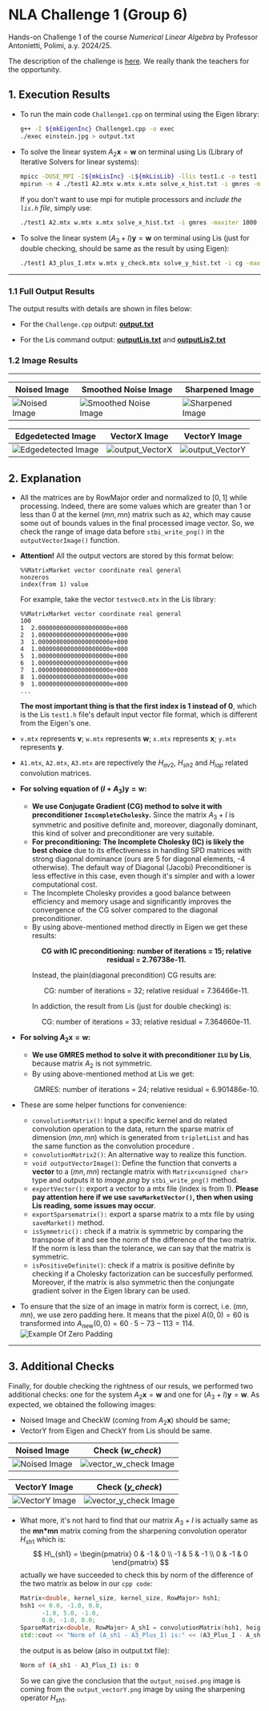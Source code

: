 # NLA Challenge 1 (Group 6)

Hands-on Challenge 1 of the course _Numerical Linear Algebra_ by Professor Antonietti, Polimi, a.y. 2024/25.

The description of the challenge is [here](Challenge1_description.pdf). We really thank the teachers for the opportunity.

## 1. Execution Results

- To run the main code `Challenge1.cpp` on terminal using the Eigen library:

  ```bash
  g++ -I ${mkEigenInc} Challenge1.cpp -o exec
  ./exec einstein.jpg > output.txt
  ```

- To solve the linear system $A_2 \mathbf{x}=\mathbf{w}$ on terminal using Lis (Library of Iterative Solvers for linear systems):

  ```bash
  mpicc -DUSE_MPI -I${mkLisInc} -L${mkLisLib} -llis test1.c -o test1
  mpirun -n 4 ./test1 A2.mtx w.mtx x.mtx solve_x_hist.txt -i gmres -maxiter 1000 -tol 1.0e-9 -p ilu -ilu 2 > outputLis.txt
  ```

  If you don't want to use mpi for mutiple processors and _include the `lis.h` file_, simply use:

  ```bash
  ./test1 A2.mtx w.mtx x.mtx solve_x_hist.txt -i gmres -maxiter 1000 -tol 1.0e-9 -p ilu -ilu 2 > outputLis.txt
  ```

- To solve the linear system $(A_3 + I) \mathbf{y}=\mathbf{w}$ on terminal using Lis (just for double checking, should be same as the result by using Eigen):

  ```bash
  ./test1 A3_plus_I.mtx w.mtx y_check.mtx solve_y_hist.txt -i cg -maxiter 1000 -tol 1.0e-10 > outputLis2.txt
  ```

---

### 1.1 Full Output Results

The output results with details are shown in files below:

- For the `Challenge.cpp` output: **[output.txt](output.txt)**

- For the Lis command output: **[outputLis.txt](outputLis.txt)** and **[outputLis2.txt](outputLis2.txt)**

### 1.2 Image Results

---

| Noised Image                            | Smoothed Noise Image                              | Sharpened Image                               |
| --------------------------------------- | ------------------------------------------------- | --------------------------------------------- |
| ![Noised Image](output_NoisedImage.png) | ![Smoothed Noise Image](output_SmoothedImage.png) | ![Sharpened Image](output_SharpenedImage.png) |

| Edgedetected Image                                   | VectorX Image                         | VectorY Image                         |
| ---------------------------------------------------- | ------------------------------------- | ------------------------------------- |
| ![Edgedetected Image](output_EdgeDetectionImage.png) | ![output_VectorX](output_VectorX.png) | ![output_VectorY](output_VectorY.png) |

## 2. Explanation

- All the matrices are by RowMajor order and normalized to $[0,1]$ while processing. Indeed, there are some values which are greater than 1 or less than 0 at the kernel $(mn,mn)$ matrix such as `A2`, which may cause some out of bounds values in the final processed image vector. So, we check the range of image data before `stbi_write_png()` in the `outputVectorImage()` function.

- **Attention!** All the output vectors are stored by this format below:

  ```
  %%MatrixMarket vector coordinate real general
  nonzeros
  index(from 1) value
  ```

  For example, take the vector `testvec0.mtx` in the Lis library:

  ```
  %%MatrixMarket vector coordinate real general
  100
  1  2.00000000000000000000e+000
  2  1.00000000000000000000e+000
  3  1.00000000000000000000e+000
  4  1.00000000000000000000e+000
  5  1.00000000000000000000e+000
  6  1.00000000000000000000e+000
  7  1.00000000000000000000e+000
  8  1.00000000000000000000e+000
  9  1.00000000000000000000e+000
  ...
  ```

  **The most important thing is that the first index is 1 instead of 0**, which is the Lis `test1.h` file's default input vector file format, which is different from the Eigen's one.

- `v.mtx` represents $\mathbf v$; `w.mtx` represents $\mathbf w$; `x.mtx` represents $\mathbf x$; `y.mtx` represents $\mathbf y$.

- `A1.mtx`, `A2.mtx`, `A3.mtx` are repectively the $H_{av2}$, $H_{sh2}$ and $H_{lap}$ related convolution matrices.

- **For solving equation of $(I + A_3) \mathbf y = \mathbf w$:**

  - **We use Conjugate Gradient (CG) method to solve it with preconditioner `IncompleteCholesky`.** Since the matrix $A_3+I$ is symmetric and positive definite and, moreover, diagonally dominant, this kind of solver and preconditioner are very suitable.
  - **For preconditioning: The Incomplete Cholesky (IC) is likely the best choice** due to its effectiveness in handling SPD matrices with strong diagonal dominance (ours are 5 for diagonal elements, -4 otherwise). The default way of Diagonal (Jacobi) Preconditioner is less effective in this case, even though it's simpler and with a lower computational cost.
  - The Incomplete Cholesky provides a good balance between efficiency and memory usage and significantly improves the convergence of the CG solver compared to the diagonal preconditioner.
  - By using above-mentioned method directly in Eigen we get these results:
    <p align="center"> <strong> CG with IC preconditioning: number of iterations = 15; relative residual = 2.76738e-11. </strong> </p>    
    Instead, the plain(diagonal precondition) CG results are:
    <p align="center"> CG: number of iterations = 32; relative residual = 7.36466e-11. </p>
    In addiction, the result from Lis (just for double checking) is:
    <p align="center"> CG: number of iterations = 33; relative residual = 7.364660e-11. </p>

- **For solving $A_2 \mathbf x = \mathbf w$:**

  - **We use GMRES method to solve it with preconditioner `ILU` by Lis**, because matrix $A_2$ is not symmetric.
  - By using above-mentioned method at Lis we get:
    <p align="center"> GMRES: number of iterations = 24; relative residual = 6.901486e-10. </p>

- These are some helper functions for convenience:

  - `convolutionMatrix()`: Input a specific kernel and do related convolution operation to the data, return the sparse matrix of dimension $(mn,mn)$ which is generated from `tripletList` and has the same function as the convolution procedure .
  - `convolutionMatrix2()`: An alternative way to realize this function.
  - `void outputVectorImage()`: Define the function that converts a **vector** to a $(mn,mn)$ rectangle matrix with `Matrix<unsigned char>` type and outputs it to _image.png_ by `stbi_write_png()` method.
  - `exportVector()`: export a vector to a mtx file (index is from 1). **Please pay attention here if we use `saveMarketVector()`, then when using Lis reading, some issues may occur**.
  - `exportSparsematrix():` export a sparse matrix to a mtx file by using `saveMarket()` method.
  - `isSymmetric():` check if a matrix is symmetric by comparing the transpose of it and see the norm of the difference of the two matrix. If the norm is less than the tolerance, we can say that the matrix is symmetric.
  - `isPositiveDefinite()`: check if a matrix is positive definite by checking if a Cholesky factorization can be succesfully performed. Moreover, if the matrix is also symmetric then the conjungate gradient solver in the Eigen library can be used.

- To ensure that the size of an image in matrix form is correct, i.e. $(mn,mn)$, we use zero padding here. It means that the pixel $A(0,0)=60$ is transformed into $A_{\text{new}}(0,0)=60\cdot5-73-113=114$.
  ![Example Of Zero Padding](ZeroPadding.png)

---

## 3. Additional Checks

Finally, for double checking the rightness of our resuls, we performed two additional checks: one for the system $A_2 \mathbf{x} = \mathbf{w}$ and one for $(A_3 + I) \mathbf{y}=\mathbf{w}$. As expected, we obtained the following images:

- Noised Image and CheckW (coming from $A_2 \mathbf{x}$) should be same;
- VectorY from Eigen and CheckY from Lis should be same.

| Noised Image                            | Check (_w_check_)                                 |
| --------------------------------------- | ------------------------------------------------- |
| ![Noised Image](output_NoisedImage.png) | ![vector_w_check Image](output_VectorW_check.png) |

| VectorY Image                        | Check (_y_check_)                                 |
| ------------------------------------ | ------------------------------------------------- |
| ![VectorY Image](output_VectorY.png) | ![vector_y_check Image](output_VectorY_check.png) |

- What more, it's not hard to find that our matrix $A_3 + I$ is actually same as the **mn\*mn** matrix coming from the sharpening convolution operator $H_{sh1}$ which is:
  $$
  H\_{sh1} = \begin{pmatrix}
  0 & -1 & 0 \\
  -1 & 5 & -1 \\
  0 & -1 & 0
  \end{pmatrix}
  $$
  actually we have succeeded to check this by norm of the difference of the two matrix as below in our `cpp code`:

  ```cpp
  Matrix<double, kernel_size, kernel_size, RowMajor> hsh1;
  hsh1 << 0.0, -1.0, 0.0,
        -1.0, 5.0, -1.0,
        0.0, -1.0, 0.0;
  SparseMatrix<double, RowMajor> A_sh1 = convolutionMatrix(hsh1, height, width);
  std::cout << "Norm of (A_sh1 - A3_Plus_I) is:" << (A3_Plus_I - A_sh1).norm() << std::endl;
  ```

  the output is as below (also in output.txt file):

  ```bash
  Norm of (A_sh1 - A3_Plus_I) is: 0
  ```

  So we can give the conclusion that the `output_noised.png` image is coming from the `output_vectorY.png` image by using the sharpening operator $H_{sh1}$.
